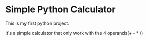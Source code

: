 # Simple Python Calculator

This is my first python project.

It's a simple calculator that only work with the 4 operands(+ - * /)
